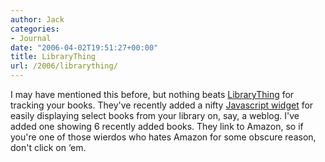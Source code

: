 ```yaml
---
author: Jack
categories:
- Journal
date: "2006-04-02T19:51:27+00:00"
title: LibraryThing
url: /2006/librarything/
---
```


I may have mentioned this before, but nothing beats [LibraryThing][1] for tracking your books. They've recently added a nifty [Javascript widget][2] for easily displaying select books from your library on, say, a weblog. I've added one showing 6 recently added books. They link to Amazon, so if you're one of those wierdos who hates Amazon for some obscure reason, don't click on &#8216;em. 

[1]: <http://www.librarything.com/> 

[2]: <http://www.librarything.com/blog/2006/03/widgets-widgets-widgets.php>